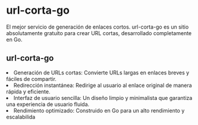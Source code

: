 <h1>url-corta-go</h1>
<p>El mejor servicio de generación de enlaces cortos. url-corta-go es un sitio absolutamente gratuito para crear URL cortas, desarrollado completamente en Go.<p>

<h2>url-corta-go</h2>

<li>Generación de URLs cortas: Convierte URLs largas en enlaces breves y fáciles de compartir.</li>

<li>Redirección instantánea: Redirige al usuario al enlace original de manera rápida y eficiente.</li>

<li>Interfaz de usuario sencilla: Un diseño limpio y minimalista que garantiza una experiencia de usuario fluida.</li>
<li>Rendimiento optimizado: Construido en Go para un alto rendimiento y escalabilida</li>